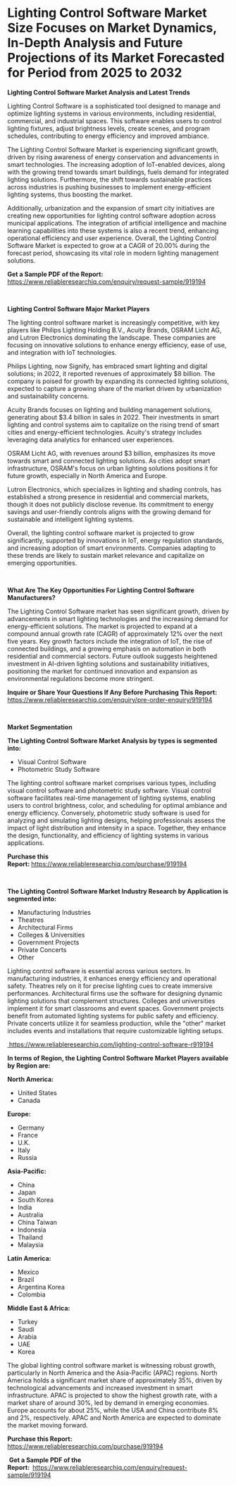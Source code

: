<p><h1>Lighting Control Software Market Size Focuses on Market Dynamics, In-Depth Analysis and Future Projections of its Market Forecasted for Period from 2025 to 2032</h1></p><p><strong>Lighting Control Software Market Analysis and Latest Trends</strong></p>
<p><p>Lighting Control Software is a sophisticated tool designed to manage and optimize lighting systems in various environments, including residential, commercial, and industrial spaces. This software enables users to control lighting fixtures, adjust brightness levels, create scenes, and program schedules, contributing to energy efficiency and improved ambiance.</p><p>The Lighting Control Software Market is experiencing significant growth, driven by rising awareness of energy conservation and advancements in smart technologies. The increasing adoption of IoT-enabled devices, along with the growing trend towards smart buildings, fuels demand for integrated lighting solutions. Furthermore, the shift towards sustainable practices across industries is pushing businesses to implement energy-efficient lighting systems, thus boosting the market.</p><p>Additionally, urbanization and the expansion of smart city initiatives are creating new opportunities for lighting control software adoption across municipal applications. The integration of artificial intelligence and machine learning capabilities into these systems is also a recent trend, enhancing operational efficiency and user experience. Overall, the Lighting Control Software Market is expected to grow at a CAGR of 20.00% during the forecast period, showcasing its vital role in modern lighting management solutions.</p></p>
<p><strong>Get a Sample PDF of the Report:&nbsp;</strong> <a href="https://www.reliableresearchiq.com/enquiry/request-sample/919194?utm_campaign=2890&utm_medium=2&utm_source=Github&utm_content=ia&utm_term=16042025&utm_id=lighting-control-software">https://www.reliableresearchiq.com/enquiry/request-sample/919194</a></p>
<p>&nbsp;</p>
<p><strong>Lighting Control Software Major Market Players</strong></p>
<p><p>The lighting control software market is increasingly competitive, with key players like Philips Lighting Holding B.V., Acuity Brands, OSRAM Licht AG, and Lutron Electronics dominating the landscape. These companies are focusing on innovative solutions to enhance energy efficiency, ease of use, and integration with IoT technologies.</p><p>Philips Lighting, now Signify, has embraced smart lighting and digital solutions; in 2022, it reported revenues of approximately $8 billion. The company is poised for growth by expanding its connected lighting solutions, expected to capture a growing share of the market driven by urbanization and sustainability concerns.</p><p>Acuity Brands focuses on lighting and building management solutions, generating about $3.4 billion in sales in 2022. Their investments in smart lighting and control systems aim to capitalize on the rising trend of smart cities and energy-efficient technologies. Acuity's strategy includes leveraging data analytics for enhanced user experiences.</p><p>OSRAM Licht AG, with revenues around $3 billion, emphasizes its move towards smart and connected lighting solutions. As cities adopt smart infrastructure, OSRAM's focus on urban lighting solutions positions it for future growth, especially in North America and Europe.</p><p>Lutron Electronics, which specializes in lighting and shading controls, has established a strong presence in residential and commercial markets, though it does not publicly disclose revenue. Its commitment to energy savings and user-friendly controls aligns with the growing demand for sustainable and intelligent lighting systems.</p><p>Overall, the lighting control software market is projected to grow significantly, supported by innovations in IoT, energy regulation standards, and increasing adoption of smart environments. Companies adapting to these trends are likely to sustain market relevance and capitalize on emerging opportunities.</p></p>
<p>&nbsp;</p>
<p><strong>What Are The Key Opportunities For Lighting Control Software Manufacturers?</strong></p>
<p><p>The Lighting Control Software market has seen significant growth, driven by advancements in smart lighting technologies and the increasing demand for energy-efficient solutions. The market is projected to expand at a compound annual growth rate (CAGR) of approximately 12% over the next five years. Key growth factors include the integration of IoT, the rise of connected buildings, and a growing emphasis on automation in both residential and commercial sectors. Future outlook suggests heightened investment in AI-driven lighting solutions and sustainability initiatives, positioning the market for continued innovation and expansion as environmental regulations become more stringent.</p></p>
<p><strong>Inquire or Share Your Questions If Any Before Purchasing This Report:</strong> <a href="https://www.reliableresearchiq.com/enquiry/pre-order-enquiry/919194?utm_campaign=2890&utm_medium=2&utm_source=Github&utm_content=ia&utm_term=16042025&utm_id=lighting-control-software">https://www.reliableresearchiq.com/enquiry/pre-order-enquiry/919194</a></p>
<p>&nbsp;</p>
<p><strong>Market Segmentation</strong></p>
<p><strong>The Lighting Control Software Market Analysis by types is segmented into:</strong></p>
<p><ul><li>Visual Control Software</li><li>Photometric Study Software</li></ul></p>
<p><p>The lighting control software market comprises various types, including visual control software and photometric study software. Visual control software facilitates real-time management of lighting systems, enabling users to control brightness, color, and scheduling for optimal ambiance and energy efficiency. Conversely, photometric study software is used for analyzing and simulating lighting designs, helping professionals assess the impact of light distribution and intensity in a space. Together, they enhance the design, functionality, and efficiency of lighting systems in various applications.</p></p>
<p><strong>Purchase this Report:&nbsp;</strong><a href="https://www.reliableresearchiq.com/purchase/919194?utm_campaign=2890&utm_medium=2&utm_source=Github&utm_content=ia&utm_term=16042025&utm_id=lighting-control-software">https://www.reliableresearchiq.com/purchase/919194</a></p>
<p>&nbsp;</p>
<p><strong>The Lighting Control Software Market Industry Research by Application is segmented into:</strong></p>
<p><ul><li>Manufacturing Industries</li><li>Theatres</li><li>Architectural Firms</li><li>Colleges & Universities</li><li>Government Projects</li><li>Private Concerts</li><li>Other</li></ul></p>
<p><p>Lighting control software is essential across various sectors. In manufacturing industries, it enhances energy efficiency and operational safety. Theatres rely on it for precise lighting cues to create immersive performances. Architectural firms use the software for designing dynamic lighting solutions that complement structures. Colleges and universities implement it for smart classrooms and event spaces. Government projects benefit from automated lighting systems for public safety and efficiency. Private concerts utilize it for seamless production, while the "other" market includes events and installations that require customizable lighting setups.</p></p>
<p><a href="https://www.reliableresearchiq.com/lighting-control-software-r919194?utm_campaign=2890&utm_medium=2&utm_source=Github&utm_content=ia&utm_term=16042025&utm_id=lighting-control-software">&nbsp;https://www.reliableresearchiq.com/lighting-control-software-r919194</a></p>
<p><strong>In terms of Region, the Lighting Control Software Market Players available by Region are:</strong></p>
<p>
    <p> <strong> North America: </strong>
        <ul>
            <li>United States</li>
            <li>Canada</li>
        </ul>
        </p> 
    <p> <strong> Europe: </strong>
        <ul>
            <li>Germany</li>
            <li>France</li>
            <li>U.K.</li>
            <li>Italy</li>
            <li>Russia</li>
        </ul>
        </p> 
    <p> <strong> Asia-Pacific: </strong>
        <ul>
            <li>China</li>
            <li>Japan</li>
            <li>South Korea</li>
            <li>India</li>
            <li>Australia</li>
            <li>China Taiwan</li>
            <li>Indonesia</li>
            <li>Thailand</li>
            <li>Malaysia</li>
        </ul>
        </p> 
    <p> <strong> Latin America: </strong>
        <ul>
            <li>Mexico</li>
            <li>Brazil</li>
            <li>Argentina Korea</li>
            <li>Colombia</li>
        </ul>
        </p> 
    <p> <strong> Middle East & Africa: </strong>
        <ul>
            <li>Turkey</li>
            <li>Saudi</li>
            <li>Arabia</li>
            <li>UAE</li>
            <li>Korea</li>
        </ul>
    </p>
    </p>
<p><p>The global lighting control software market is witnessing robust growth, particularly in North America and the Asia-Pacific (APAC) regions. North America holds a significant market share of approximately 35%, driven by technological advancements and increased investment in smart infrastructure. APAC is projected to show the highest growth rate, with a market share of around 30%, led by demand in emerging economies. Europe accounts for about 25%, while the USA and China contribute 8% and 2%, respectively. APAC and North America are expected to dominate the market moving forward.</p></p>
<p><strong>Purchase this Report: </strong><a href="https://www.reliableresearchiq.com/purchase/919194?utm_campaign=2890&utm_medium=2&utm_source=Github&utm_content=ia&utm_term=16042025&utm_id=lighting-control-software">https://www.reliableresearchiq.com/purchase/919194</a></p>
<p>&nbsp;<strong>Get a Sample PDF of the Report:&nbsp;&nbsp;</strong><a href="https://www.reliableresearchiq.com/enquiry/request-sample/919194?utm_campaign=2890&utm_medium=2&utm_source=Github&utm_content=ia&utm_term=16042025&utm_id=lighting-control-software">https://www.reliableresearchiq.com/enquiry/request-sample/919194</a></p>
<p><strong></strong></p>
<p><p></p><p></p><p></p></p>